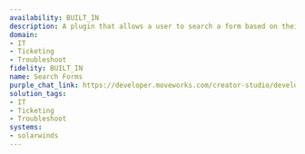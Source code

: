 ```yaml
---
availability: BUILT_IN
description: A plugin that allows a user to search a form based on their query.
domain:
- IT
- Ticketing
- Troubleshoot
fidelity: BUILT_IN
name: Search Forms
purple_chat_link: https://developer.moveworks.com/creator-studio/developer-tools/purple-chat/?conversation=%7B%22startTimestamp%22%3A%2211%3A43+AM%22%2C%22messages%22%3A%5B%7B%22parts%22%3A%5B%7B%22richText%22%3A%22%3Cp%3Ecan+you+help+me+find+the+network+maintenance+request+form%3F%3C%2Fp%3E%22%7D%5D%2C%22role%22%3A%22user%22%7D%2C%7B%22parts%22%3A%5B%7B%22richText%22%3A%22%3Cp%3EHere%E2%80%99s+the+form+for+network+maintenance+requests.+It+includes+fields+for+server+details%2C+maintenance+window+preferences+and+troubleshooting+needs.%3C%2Fp%3E%22%7D%2C%7B%22apiBlock%22%3A%7B%22code%22%3A%22form_url%3A+https%3A%2F%2Fexample.com%2Fnetwork-maintenance-request-form%22%2C%22connectorName%22%3A%22solarwinds%22%2C%22title%22%3A%22Network+Maintenance+Request+Form%22%7D%7D%5D%2C%22role%22%3A%22assistant%22%7D%5D%7D
solution_tags:
- IT
- Ticketing
- Troubleshoot
systems:
- solarwinds
---
```

